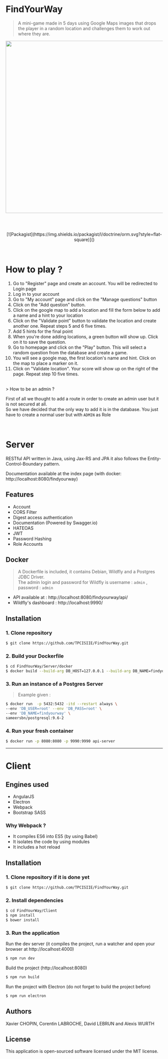 # FindYourWay
> A mini-game made in 5 days using Google Maps images that drops the player in a random location and challenges them to work out where they are.

<p align="center"><img style="margin-bottom:3em;" width="550px"src="http://geoawesomeness.com/wp-content/uploads/2015/08/GeoGuessr-image-Geoawesomeness.jpg">
<br> <br>
[![Packagist](https://img.shields.io/packagist/l/doctrine/orm.svg?style=flat-square)]()  
</p>  <br>

# How to play ?
1. Go to "Register" page and create an account. You will be redirected to Login page
2. Log in to your account
3. Go to "My account" page and click on the "Manage questions" button
4. Click on the "Add question" button.
5. Click on the google map to add a location and fill the form below to add a name and a hint to your location
6. Click on the "Validate point" button to validate the location and create another one. Repeat steps 5 and 6 five times.
7. Add 5 hints for the final point
8. When you're done adding locations, a green button will show up. Click on it to save the question.
9. Go to homepage and click on the "Play" button. This will select a random question from the database and create a game.
10. You will see a google map, the first location's name and hint. Click on the map to place a marker on it.
11. Click on "Validate location". Your score will show up on the right of the page. Repeat step 10 five times.
<br/>
> How to be an admin ?

First of all we thought to add a route in order to create an admin user but it is not secured at all. <br/>
So we have decided that the only way to add it is in the database. You just have to create a normal user but with ```ADMIN``` as Role

<br/>

# Server
RESTful API written in Java, using Jax-RS and JPA it also follows the Entity-Control-Boundary pattern.

Documentation available at the index page (with docker: http://localhost:8080/findyourway)

## Features
- Account
- CORS Filter
- Digest access authentication
- Documentation (Powered by Swagger.io)
- HATEOAS
- JWT
- Password Hashing
- Role Accounts

## Docker
> A Dockerfile is included, it contains Debian, Wildfly and a Postgres JDBC Driver. <br/>
The admin login and password for Wildfly is username : ```admin``` , password : ```admin```

- API available at :  http://localhost:8080/findyourway/api/
- Wildfly's dashboard :  http://localhost:9990/

## Installation
### 1. Clone repository
```bash
$ git clone https://github.com/TPCISIIE/FindYourWay.git
```

### 2. Build your Dockerfile
```bash
$ cd FindYourWay/Server/docker
$ docker build --build-arg DB_HOST=127.0.0.1 --build-arg DB_NAME=findyourway --build-arg DB_USER=root --build-arg DB_PASS=root --tag api-server .
```

### 3. Run an instance of a Postgres Server
> Example given :

```bash
$ docker run  -p 5432:5432 -itd --restart always \
--env 'DB_USER=root' --env 'DB_PASS=root' \
--env 'DB_NAME=findyourway' \
sameersbn/postgresql:9.6-2
```
### 4. Run your fresh container
```bash
$ docker run -p 8080:8080 -p 9990:9990 api-server
```

<hr>

# Client

## Engines used
- AngularJS
- Electron
- Webpack
- Bootstrap SASS

### Why Webpack ?
- It compiles ES6 into ES5 (by using Babel)
- It isolates the code by using modules
- It includes a hot reload

## Installation
### 1. Clone repository if it is done yet
```bash
$ git clone https://github.com/TPCISIIE/FindYourWay.git
```

### 2. Install dependencies
```bash
$ cd FindYourWay/Client
$ npm install
$ bower install
```

### 3. Run the application

Run the dev server (it compiles the project, run a watcher and open your browser at http://localhost:4000)
``` bash
$ npm run dev
```

Build the project (http://localhost:8080)
``` bash
$ npm run build
```

Run the project with Electron (do not forget to build the project before)
``` bash
$ npm run electron
```

## Authors
Xavier CHOPIN, Corentin LABROCHE, David LEBRUN and Alexis WURTH

## License
This application is open-sourced software licensed under the MIT license.
